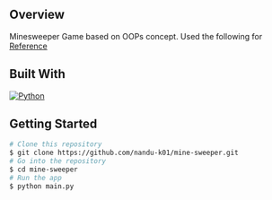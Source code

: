 

## Overview
Minesweeper Game based on OOPs concept. Used the following for 
<a href="https://youtu.be/OqbGRZx4xUc">Reference</a>

## Built With

[![Python][python.org]][python-url]

<!-- GETTING STARTED -->

## Getting Started

```bash
# Clone this repository
$ git clone https://github.com/nandu-k01/mine-sweeper.git
# Go into the repository
$ cd mine-sweeper
# Run the app
$ python main.py
```


[python.org]: https://img.shields.io/badge/Python-14354C?style=for-the-badge&logo=python&logoColor=white
[python-url]: https://www.python.org/

